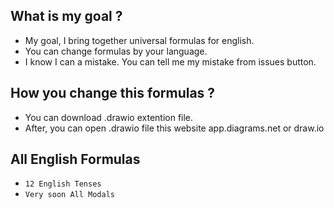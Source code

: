 ## What is my goal ?
- My goal, I bring together universal formulas for english.
- You can change formulas by your language.
- I know I can a mistake. You can tell me my mistake from issues button.

## How you change this formulas ?
- You can download .drawio extention file.
- After, you can open .drawio file this website app.diagrams.net or draw.io

## All English Formulas
- `12 English Tenses`
- `Very soon All Modals`